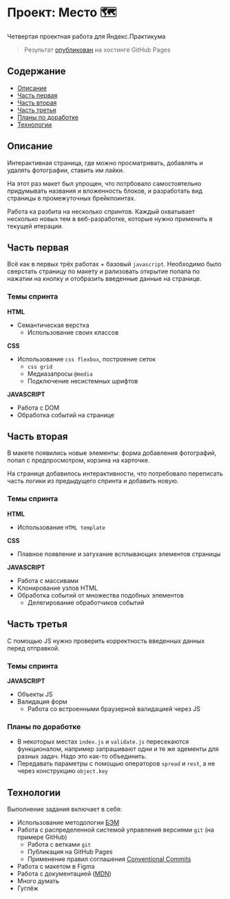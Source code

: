 # Проект: Место 🗺

Четвертая проектная работа для Яндекс.Практикума

> Результат [опубликован](https://eoneof-yap.github.io/mesto/) на хостинге GitHub Pages

## Содержание

- [Описание](Описание)
- [Часть первая](Часть-первая)
- [Часть вторая](Часть-вторая)
- [Часть третья](Часть-третья)
- [Планы по доработке](Планы-по-доработке)
- [Технологии](Технологии)

## Описание

Интерактивная страница, где можно просматривать, добавлять и удалять фотографии, ставить им лайки.

На этот раз макет был упрощен, что потрбовало самостоятельно придумывать названия и вложенность блоков, и разработать вид страницы в промежуточных брейкпоинтах.

Работа ка разбита на несколько спринтов. Каждый охватывает несколько новых тем в веб-разработке, которые нужно применить в текущей итерации.

## Часть первая

Всё как в первых трёх работах + базовый `javascript`. Необходимо было сверстать страницу по макету и рализовать открытие попапа по нажатии на кнопку и отобразить введенные данные на странице.

### Темы спринта

**HTML**

- Семантическая верстка
  - Использование своих классов

**CSS**

- Использование `css flexbox`, построение сеток
  - `css grid`
  - Медиазапросы `@media`
  - Подключение несистемных шрифтов

**JAVASCRIPT**

- Работа с DOM
- Обработка событий на странице

## Часть вторая

В макете появились новые элементы: форма добавления фотографий, попап с предпросмотром, корзина на карточке.

На странице добавилось интерактивности, что потребовало переписать часть логики из предыдущего спринта и добавить новую.

### Темы спринта

**HTML**

- Использование `HTML template`

**CSS**

- Плавное появление и затухание всплывающих элементов страницы

**JAVASCRIPT**

- Работа с массивами
- Клонирование узлов HTML
- Обработка событий от множества подобных элементов
  - Делегирование обработчиков событий

## Часть третья

С помощью JS нужно проверить корректность введенных данных перед отправкой.

### Темы спринта

**JAVASCRIPT**

- Объекты JS
- Валидация форм
  - Работа со встроенными браузерной валидацией через JS

### Планы по доработке

- В некоторых местах `index.js` и `validate.js` пересекаются функционалом, например запрашивают одни и те же эдементы для разных задач. Надо это как-то объединить.
- Передавать параметры с помощью операторов `spread` и `rest`, а не через конструкцию `object.key`

## Технологии

Выполнение задания включает в себя:

- Использование методологии [БЭМ](https://bem.info)
- Работа с распределенной системой управления версиями `git` (на примере GitHub)
  - Работа с ветками `git`
  - Публикация на GitHub Pages
  - Применение правил соглашения [Conventional Commits](https://www.conventionalcommits.org/ru/v1.0.0-beta.4)
- Работа с макетом в Figma
- Работа с документацией ([MDN](https://developer.mozilla.org/))
- Много думать
- Гуглёж
